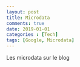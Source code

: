 ```yaml
---
layout: post
title: Microdata
comments: true    
date: 2019-01-01
categories : [Tech]
tags: [Google, Microdata]
---
```


Les microdata sur le blog